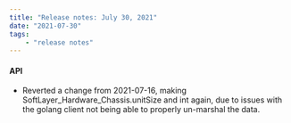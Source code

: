 ```yaml
---
title: "Release notes: July 30, 2021"
date: "2021-07-30"
tags:
    - "release notes"
---
```




#### API
- Reverted a change from 2021-07-16, making SoftLayer_Hardware_Chassis.unitSize and int again, due to issues with the golang client not being able to properly un-marshal the data.
